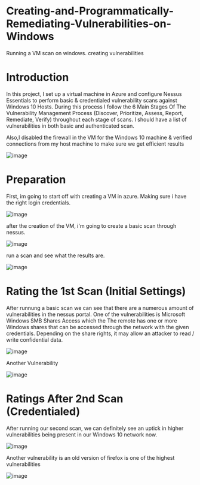 # Creating-and-Programmatically-Remediating-Vulnerabilities-on-Windows
Running a VM scan on windows. creating vulnerabilities 

# Introduction

In this project, I set up a virtual machine in Azure and configure Nessus Essentials to perform basic & credentialed vulnerability scans against Windows 10 Hosts. During this process I follow the 6 Main Stages Of The Vulnerability Management Process (Discover, Prioritize, Assess, Report, Remediate, Verify) throughout each stage of scans. I should have a list of vulnerabilities in both basic and authenticated scan. 

Also,I disabled the firewall in the VM for the Windows 10 machine & verified connections from my host machine to make sure we get efficient results

![image](https://github.com/user-attachments/assets/f2cbefe3-99ec-40d5-8ee1-55b6b05664ff)

# Preparation

First, im going to start off with creating a VM in azure. Making sure i have the right login credentials. 

![image](https://github.com/user-attachments/assets/ee6fc12a-27f8-4643-8d2c-18132c99d891)

after the creation of the VM, i'm going to create a basic scan through nessus. 

![image](https://github.com/user-attachments/assets/c2044675-608e-402d-ab62-c7b0d09d6e83)

run a scan and see what the results are. 

![image](https://github.com/user-attachments/assets/d628614f-8a52-48d0-94a7-ca9405dffd4c)

# Rating the 1st Scan (Initial Settings)

After runnung a basic scan we can see that there are a numerous amount of vulnerabilities in the nessus portal. One of the vulnerabilities is Microsoft Windows SMB Shares Access which the The remote has one or more Windows shares that can be accessed through the network with the given credentials. Depending on the share rights, it may allow an attacker to read / write confidential data.

![image](https://github.com/user-attachments/assets/58838d10-b1f2-4ae5-9dfa-0577d8899639)

Another Vulnerability 

![image](https://github.com/user-attachments/assets/db7ae782-cc47-4875-a408-cb68da33b916)


# Ratings After 2nd Scan (Credentialed)

After running our second scan, we can definitely see an uptick in higher vulnerabilities being present in our Windows 10 network now.

![image](https://github.com/user-attachments/assets/bd354896-9d7f-41d0-94ed-4c6f80e0f0fa)


Another vulnerability is an old version of firefox is one of the highest vulnerabilities 

![image](https://github.com/user-attachments/assets/8c3c0d05-d2fe-4936-b63d-87e1fb758d0e)











